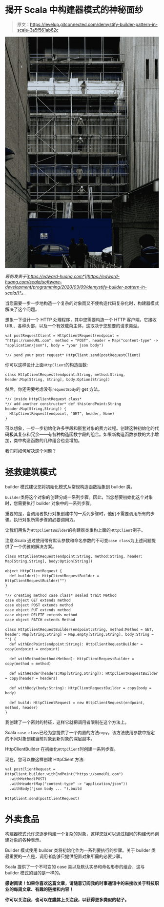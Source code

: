 # 揭开 Scala 中构建器模式的神秘面纱

> 原文：<https://levelup.gitconnected.com/demystify-builder-pattern-in-scala-3a5f561ab62c>

![](img/55c83efe802c8d6cb32aceba1261839e.png)

*最初发表于*[*https://edward-huang.com*](https://edward-huang.com/scala/software-development/programming/2020/03/09/demystify-builder-pattern-in-scala/)*。*

当您需要一步一步地构造一个复杂的对象而又不使构造代码复杂化时，构建器模式解决了这个问题。

想象一下设计一个 HTTP 处理程序，其中您需要构造一个 HTTP 客户端，它接收 URL、各种头部，以及一个有效载荷主体，这取决于您想要的请求类型。

```
val postRequestClient = HttpClientRequest(endpoint = "https://someURL.com", method = "POST", header = Map("content-type" -> "application/json"), body = "your json body")

*// send your post request* HttpClient.send(postRequestClient)
```

你可以这样设计上面`HttpClient`的构造函数:

```
class HttpClientRequest(endpoint:String, method:String, header:Map[String, String], body:Option[String])
```

然后，你还需要考虑没有`requestBody`的 get 方法。

```
*// inside HttpClientRequest class* 
*// add another constructor* def this(endPoint:String header:Map[String,String]) {
  HttpClientRequest(endpoint, "GET", header, None)
}
```

可以想象，一步一步初始化许多字段和嵌套对象的费力过程。创建这种初始化的代码极其复杂和冗余——有各种构造函数字段的组合。如果新构造函数参数的大小增加，类中构造函数的几种组合也会增加。

我们将如何解决这个问题？

# 拯救建筑模式

builder 模式建议您将初始化模式从常规构造函数抽象到 builder 类。

`builder`类将这个对象的创建分成一系列步骤。因此，当您想要初始化这个对象时，您需要执行 builder 对象中的一系列步骤。

重要的是，当调用者执行对象创建中的一系列步骤时，他们不需要调用所有的步骤。执行对象所需步骤的必要调用方。

让我们用名为`HttpClientBuilder`的构建器类重构上面的`HttpClient`例子。

注意:Scala 通过使用带有默认参数和命名参数的不可变`case class`为上述问题提供了一个优雅的解决方案。

```
class HttpClientRequest(endpoint:String, method:String, header: Map[String,String], body:Option[String])

object HttpClientRequest {
  def builder(): HttpClientRequestBuilder = HttpClientRequestBuilder("")
}

*// creating method case class* sealed trait Method
case object GET extends method
case object POST extends method
case object PUT extends method
case object DELETE extends method
case object PATCH extends Method

class HttpClientRequestBuilder(endpoint:String, method:Method = GET, header: Map[String,String] = Map.empty[String,String], body:String = "") {
  def withEndPoint(endpoint:String): HttpClientRequestBuilder = copy(endpoint = endpoint)

  def withMethod(method:Method): HttpClientRequestBuilder = copy(method = method)

  def withHeader(headers:Map[String,String]): HttpClientRequestBuilder = copy(header = headers)

  def withBody(body:String): HttpClientRequestBuilder = copy(body = body)

  def build: HttpClientRequest = new HttpClientRequest(endpoint, method, header)
}
```

我创建了一个密封的特征，这样它就把调用者限制在这个方法上。

Scala `case class`已经为您提供了一个内置的方法`copy`，该方法使用参数中指定的不同对象创建当前对象到新对象的深层副本。

HttpClientBuilder 在初始化`HttpClient`时创建一系列步骤。

现在，您可以像这样创建 HttpClient 方法:

```
val postClientRequest = HttpClient.builder.withEndPoint("https://someURL.com")
  .withMethod(POST)
  .withHeader(Map("content-type" -> "application/json"))
  .withBody("json body ... ").build

HttpClient.send(postClientRequest)
```

# 外卖食品

构建器模式允许您逐步构建一个复杂的对象，这样您就可以通过相同的构建代码创建对象的各种表示。

Builder 模式使用 builder 类将初始化作为一系列要执行的步骤。关于 builder 类最重要的一点是，调用者能够只提供配置对象所需的必要步骤。

Scala 提供了一个不可变的 case 类以及默认实参和命名形参的组合，这与 builder 模式的目的是一样的。

**感谢阅读！如果你喜欢这篇文章，请随意订阅我的时事通讯中的**[](https://edward-huang.com/subscribe/)****来接收关于科技职业的每周文章、有趣的链接和内容！****

**你可以关注我，也可以在[媒体](https://medium.com/@edwardgunawan880)上关注我，以获得更多类似的帖子。**